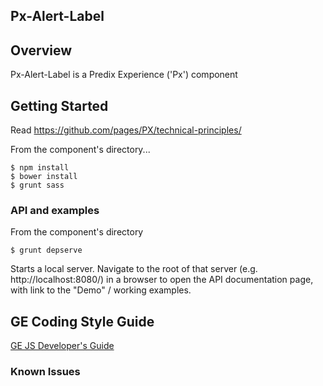 Px-Alert-Label
-----------------------------------------------

## Overview

Px-Alert-Label is a Predix Experience ('Px') component

## Getting Started

Read https://github.com/pages/PX/technical-principles/

From the component's directory...

```
$ npm install
$ bower install
$ grunt sass
```

### API and examples

From the component's directory

```
$ grunt depserve
```

Starts a local server. Navigate to the root of that server (e.g. http://localhost:8080/) in a browser to open the API documentation page, with link to the "Demo" / working examples.

GE Coding Style Guide
---------------------

[GE JS Developer's Guide](https://github.com/GeneralElectric/javascript)


### Known Issues

